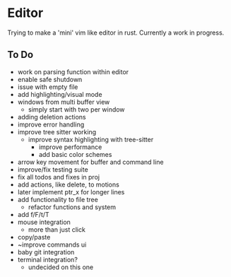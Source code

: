 # Editor
Trying to make a 'mini' vim like editor in rust. Currently a work in progress.

## To Do
* work on parsing function within editor
* enable safe shutdown
* issue with empty file
* add highlighting/visual mode
* windows from multi buffer view
    * simply start with two per window
* adding deletion actions
* improve error handling
* improve tree sitter working
    * improve syntax highlighting with tree-sitter
        * improve performance
        * add basic color schemes
* arrow key movement for buffer and command line
* improve/fix testing suite
* fix all todos and fixes in proj
* add actions, like delete, to motions
* later implement ptr_x for longer lines
* add functionality to file tree
    * refactor functions and system
* add f/F/t/T
* mouse integration
    * more than just click
* copy/paste
* ~improve commands ui
* baby git integration
* terminal integration?
    * undecided on this one
